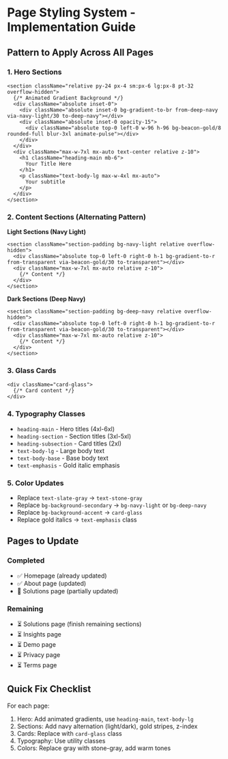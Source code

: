 # Page Styling System - Implementation Guide

## Pattern to Apply Across All Pages

### 1. Hero Sections
```tsx
<section className="relative py-24 px-4 sm:px-6 lg:px-8 pt-32 overflow-hidden">
  {/* Animated Gradient Background */}
  <div className="absolute inset-0">
    <div className="absolute inset-0 bg-gradient-to-br from-deep-navy via-navy-light/30 to-deep-navy"></div>
    <div className="absolute inset-0 opacity-15">
      <div className="absolute top-0 left-0 w-96 h-96 bg-beacon-gold/8 rounded-full blur-3xl animate-pulse"></div>
    </div>
  </div>
  <div className="max-w-7xl mx-auto text-center relative z-10">
    <h1 className="heading-main mb-6">
      Your Title Here
    </h1>
    <p className="text-body-lg max-w-4xl mx-auto">
      Your subtitle
    </p>
  </div>
</section>
```

### 2. Content Sections (Alternating Pattern)

**Light Sections (Navy Light)**
```tsx
<section className="section-padding bg-navy-light relative overflow-hidden">
  <div className="absolute top-0 left-0 right-0 h-1 bg-gradient-to-r from-transparent via-beacon-gold/30 to-transparent"></div>
  <div className="max-w-7xl mx-auto relative z-10">
    {/* Content */}
  </div>
</section>
```

**Dark Sections (Deep Navy)**
```tsx
<section className="section-padding bg-deep-navy relative overflow-hidden">
  <div className="absolute top-0 left-0 right-0 h-1 bg-gradient-to-r from-transparent via-beacon-gold/30 to-transparent"></div>
  <div className="max-w-7xl mx-auto relative z-10">
    {/* Content */}
  </div>
</section>
```

### 3. Glass Cards
```tsx
<div className="card-glass">
  {/* Card content */}
</div>
```

### 4. Typography Classes
- `heading-main` - Hero titles (4xl-6xl)
- `heading-section` - Section titles (3xl-5xl)
- `heading-subsection` - Card titles (2xl)
- `text-body-lg` - Large body text
- `text-body-base` - Base body text
- `text-emphasis` - Gold italic emphasis

### 5. Color Updates
- Replace `text-slate-gray` → `text-stone-gray`
- Replace `bg-background-secondary` → `bg-navy-light` or `bg-deep-navy`
- Replace `bg-background-accent` → `card-glass`
- Replace gold italics → `text-emphasis` class

## Pages to Update

### Completed
- ✅ Homepage (already updated)
- ✅ About page (updated)
- 🚧 Solutions page (partially updated)

### Remaining
- ⏳ Solutions page (finish remaining sections)
- ⏳ Insights page
- ⏳ Demo page  
- ⏳ Privacy page
- ⏳ Terms page

## Quick Fix Checklist

For each page:
1. Hero: Add animated gradients, use `heading-main`, `text-body-lg`
2. Sections: Add navy alternation (light/dark), gold stripes, z-index
3. Cards: Replace with `card-glass` class
4. Typography: Use utility classes
5. Colors: Replace gray with stone-gray, add warm tones

